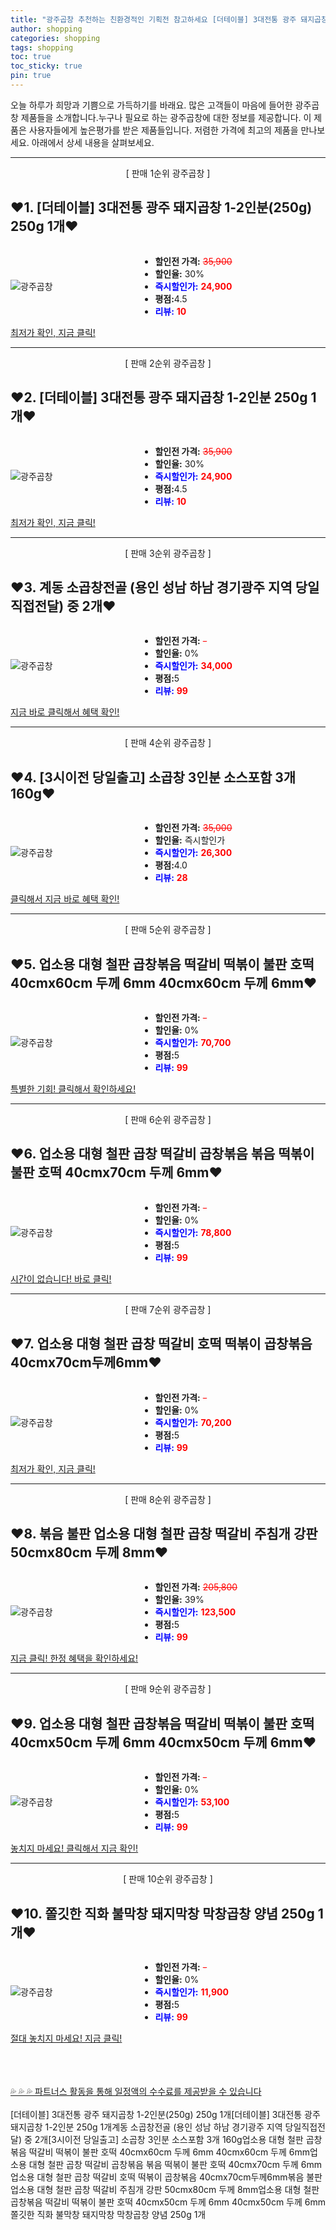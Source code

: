 ```yaml
---
title: "광주곱창 추천하는 친환경적인 기획전 참고하세요 [더테이블] 3대전통 광주 돼지곱창 1-2인분(250g)"
author: shopping
categories: shopping
tags: shopping
toc: true
toc_sticky: true
pin: true
---
```

오늘 하루가 희망과 기쁨으로 가득하기를 바래요. 많은 고객들이 마음에 들어한 광주곱창 제품들을 소개합니다.누구나 필요로 하는 광주곱창에 대한 정보를 제공합니다. 이 제품은 사용자들에게 높은평가를 받은 제품들입니다. 저렴한 가격에 최고의 제품을 만나보세요. 아래에서 상세 내용을 살펴보세요.

---
<p class="toplist" style="margin: 0 auto; display: block; width: fit-content;">[ 판매 1순위 광주곱창 ]</p>

<h2><strong>❤️1. [더테이블] 3대전통 광주 돼지곱창 1-2인분(250g) 250g 1개❤️</strong></h2>

<div style="display: flex; align-items: center;">
    <div style="flex: 0.4;">
        <img src="https://thumbnail6.coupangcdn.com/thumbnails/remote/230x230ex/image/vendor_inventory/1b1c/70852cf69094e4427347d085cd153a8b96272f25e4f0725c6da13e5a45dd.jpg" alt="광주곱창" style="max-width: 100%;">
    </div>
    <div style="flex: 0.6; margin-left: 10px;">
        <ul>
            <li><strong>할인전 가격:</strong> <del style="color: red;">35,900</del></li>
            <li><strong>할인율:</strong> 30%</li>
            <li><span style='color:blue'><strong>즉시할인가:</strong></span> <span style='color:red'><strong>24,900</strong></span></li>
            <li><strong>평점:</strong>4.5</li>
            <li><span style='color:blue'><strong>리뷰:</strong></span> <span style='color:red'><strong>10</strong></span></li>
        </ul>
    </div>
</div>
<div class="center">
    <a href="https://selin100587.github.io?lptag=AF9450613&subid=githubio&pageKey=8243680286&traceid=V0-153&itemId=20946591424&vendorItemId=88012727594" class="myButton">
        최저가 확인, 지금 클릭!
    </a>
</div>


---
<p class="toplist" style="margin: 0 auto; display: block; width: fit-content;">[ 판매 2순위 광주곱창 ]</p>

<h2><strong>❤️2. [더테이블] 3대전통 광주 돼지곱창 1-2인분 250g 1개❤️</strong></h2>

<div style="display: flex; align-items: center;">
    <div style="flex: 0.4;">
        <img src="https://thumbnail6.coupangcdn.com/thumbnails/remote/230x230ex/image/vendor_inventory/1b1c/70852cf69094e4427347d085cd153a8b96272f25e4f0725c6da13e5a45dd.jpg" alt="광주곱창" style="max-width: 100%;">
    </div>
    <div style="flex: 0.6; margin-left: 10px;">
        <ul>
            <li><strong>할인전 가격:</strong> <del style="color: red;">35,900</del></li>
            <li><strong>할인율:</strong> 30%</li>
            <li><span style='color:blue'><strong>즉시할인가:</strong></span> <span style='color:red'><strong>24,900</strong></span></li>
            <li><strong>평점:</strong>4.5</li>
            <li><span style='color:blue'><strong>리뷰:</strong></span> <span style='color:red'><strong>10</strong></span></li>
        </ul>
    </div>
</div>
<div class="center">
    <a href="https://selin100587.github.io?lptag=AF9450613&subid=githubio&pageKey=8243680286&traceid=V0-153&itemId=20797719951&vendorItemId=87866966388" class="myButton">
        최저가 확인, 지금 클릭!
    </a>
</div>


---
<p class="toplist" style="margin: 0 auto; display: block; width: fit-content;">[ 판매 3순위 광주곱창 ]</p>

<h2><strong>❤️3. 계동 소곱창전골 (용인 성남 하남 경기광주 지역 당일직접전달) 중 2개❤️</strong></h2>

<div style="display: flex; align-items: center;">
    <div style="flex: 0.4;">
        <img src="https://thumbnail8.coupangcdn.com/thumbnails/remote/230x230ex/image/vendor_inventory/9382/15309bf9a370bf4fe7d2efddd6b81f903cd470334167ef83afd987d9a335.png" alt="광주곱창" style="max-width: 100%;">
    </div>
    <div style="flex: 0.6; margin-left: 10px;">
        <ul>
            <li><strong>할인전 가격:</strong> <del style="color: red;">-</del></li>
            <li><strong>할인율:</strong> 0%</li>
            <li><span style='color:blue'><strong>즉시할인가:</strong></span> <span style='color:red'><strong>34,000</strong></span></li>
            <li><strong>평점:</strong>5</li>
            <li><span style='color:blue'><strong>리뷰:</strong></span> <span style='color:red'><strong>99</strong></span></li>
        </ul>
    </div>
</div>
<div class="center">
    <a href="https://selin100587.github.io?lptag=AF9450613&subid=githubio&pageKey=6403005848&traceid=V0-153&itemId=13698207898&vendorItemId=80949680885" class="myButton">
        지금 바로 클릭해서 혜택 확인!
    </a>
</div>


---
<p class="toplist" style="margin: 0 auto; display: block; width: fit-content;">[ 판매 4순위 광주곱창 ]</p>

<h2><strong>❤️4. [3시이전 당일출고] 소곱창 3인분 소스포함 3개 160g❤️</strong></h2>

<div style="display: flex; align-items: center;">
    <div style="flex: 0.4;">
        <img src="https://thumbnail7.coupangcdn.com/thumbnails/remote/230x230ex/image/vendor_inventory/images/2019/01/11/21/4/62bb0e73-8195-4221-94b3-5f0a6192f746.jpg" alt="광주곱창" style="max-width: 100%;">
    </div>
    <div style="flex: 0.6; margin-left: 10px;">
        <ul>
            <li><strong>할인전 가격:</strong> <del style="color: red;">35,000</del></li>
            <li><strong>할인율:</strong> 즉시할인가</li>
            <li><span style='color:blue'><strong>즉시할인가:</strong></span> <span style='color:red'><strong>26,300</strong></span></li>
            <li><strong>평점:</strong>4.0</li>
            <li><span style='color:blue'><strong>리뷰:</strong></span> <span style='color:red'><strong>28</strong></span></li>
        </ul>
    </div>
</div>
<div class="center">
    <a href="https://selin100587.github.io?lptag=AF9450613&subid=githubio&pageKey=302184801&traceid=V0-153&itemId=950604773&vendorItemId=71182293075" class="myButton">
        클릭해서 지금 바로 혜택 확인!
    </a>
</div>


---
<p class="toplist" style="margin: 0 auto; display: block; width: fit-content;">[ 판매 5순위 광주곱창 ]</p>

<h2><strong>❤️5. 업소용 대형 철판 곱창볶음 떡갈비 떡볶이 불판 호떡 40cmx60cm 두께 6mm 40cmx60cm 두께 6mm❤️</strong></h2>

<div style="display: flex; align-items: center;">
    <div style="flex: 0.4;">
        <img src="https://thumbnail9.coupangcdn.com/thumbnails/remote/230x230ex/image/vendor_inventory/0916/4ba28f72edea257d5898e702c7a102bb6f1b8bb9b65f9b9cab1a88012482.jpg" alt="광주곱창" style="max-width: 100%;">
    </div>
    <div style="flex: 0.6; margin-left: 10px;">
        <ul>
            <li><strong>할인전 가격:</strong> <del style="color: red;">-</del></li>
            <li><strong>할인율:</strong> 0%</li>
            <li><span style='color:blue'><strong>즉시할인가:</strong></span> <span style='color:red'><strong>70,700</strong></span></li>
            <li><strong>평점:</strong>5</li>
            <li><span style='color:blue'><strong>리뷰:</strong></span> <span style='color:red'><strong>99</strong></span></li>
        </ul>
    </div>
</div>
<div class="center">
    <a href="https://selin100587.github.io?lptag=AF9450613&subid=githubio&pageKey=7890870192&traceid=V0-153&itemId=21604005011&vendorItemId=88766234409" class="myButton">
        특별한 기회! 클릭해서 확인하세요!
    </a>
</div>


---
<p class="toplist" style="margin: 0 auto; display: block; width: fit-content;">[ 판매 6순위 광주곱창 ]</p>

<h2><strong>❤️6. 업소용 대형 철판 곱창 떡갈비 곱창볶음 볶음 떡볶이 불판 호떡 40cmx70cm 두께 6mm❤️</strong></h2>

<div style="display: flex; align-items: center;">
    <div style="flex: 0.4;">
        <img src="https://thumbnail6.coupangcdn.com/thumbnails/remote/230x230ex/image/vendor_inventory/9f55/5e12ac313a825dc6b7a039884322499c2a22a8e2ef0613ada5b9f4a79039.jpg" alt="광주곱창" style="max-width: 100%;">
    </div>
    <div style="flex: 0.6; margin-left: 10px;">
        <ul>
            <li><strong>할인전 가격:</strong> <del style="color: red;">-</del></li>
            <li><strong>할인율:</strong> 0%</li>
            <li><span style='color:blue'><strong>즉시할인가:</strong></span> <span style='color:red'><strong>78,800</strong></span></li>
            <li><strong>평점:</strong>5</li>
            <li><span style='color:blue'><strong>리뷰:</strong></span> <span style='color:red'><strong>99</strong></span></li>
        </ul>
    </div>
</div>
<div class="center">
    <a href="https://selin100587.github.io?lptag=AF9450613&subid=githubio&pageKey=7912713500&traceid=V0-153&itemId=21716952585&vendorItemId=90256542742" class="myButton">
        시간이 없습니다! 바로 클릭!
    </a>
</div>


---
<p class="toplist" style="margin: 0 auto; display: block; width: fit-content;">[ 판매 7순위 광주곱창 ]</p>

<h2><strong>❤️7. 업소용 대형 철판 곱창 떡갈비 호떡 떡볶이 곱창볶음 40cmx70cm두께6mm❤️</strong></h2>

<div style="display: flex; align-items: center;">
    <div style="flex: 0.4;">
        <img src="https://thumbnail9.coupangcdn.com/thumbnails/remote/230x230ex/image/vendor_inventory/ce65/f73ed0f5bc67be1fc6ede8eef3b7cf22658654c4382664171110cab5b340.jpg" alt="광주곱창" style="max-width: 100%;">
    </div>
    <div style="flex: 0.6; margin-left: 10px;">
        <ul>
            <li><strong>할인전 가격:</strong> <del style="color: red;">-</del></li>
            <li><strong>할인율:</strong> 0%</li>
            <li><span style='color:blue'><strong>즉시할인가:</strong></span> <span style='color:red'><strong>70,200</strong></span></li>
            <li><strong>평점:</strong>5</li>
            <li><span style='color:blue'><strong>리뷰:</strong></span> <span style='color:red'><strong>99</strong></span></li>
        </ul>
    </div>
</div>
<div class="center">
    <a href="https://selin100587.github.io?lptag=AF9450613&subid=githubio&pageKey=7887137946&traceid=V0-153&itemId=21582701767&vendorItemId=88756148680" class="myButton">
        최저가 확인, 지금 클릭!
    </a>
</div>


---
<p class="toplist" style="margin: 0 auto; display: block; width: fit-content;">[ 판매 8순위 광주곱창 ]</p>

<h2><strong>❤️8. 볶음 불판 업소용 대형 철판 곱창 떡갈비 주침개 강판 50cmx80cm 두께 8mm❤️</strong></h2>

<div style="display: flex; align-items: center;">
    <div style="flex: 0.4;">
        <img src="https://thumbnail6.coupangcdn.com/thumbnails/remote/230x230ex/image/vendor_inventory/5acf/5a2a7306eb94682cdc708ce162c1c772681b2327ffd20652d4745f623b96.jpg" alt="광주곱창" style="max-width: 100%;">
    </div>
    <div style="flex: 0.6; margin-left: 10px;">
        <ul>
            <li><strong>할인전 가격:</strong> <del style="color: red;">205,800</del></li>
            <li><strong>할인율:</strong> 39%</li>
            <li><span style='color:blue'><strong>즉시할인가:</strong></span> <span style='color:red'><strong>123,500</strong></span></li>
            <li><strong>평점:</strong>5</li>
            <li><span style='color:blue'><strong>리뷰:</strong></span> <span style='color:red'><strong>99</strong></span></li>
        </ul>
    </div>
</div>
<div class="center">
    <a href="https://selin100587.github.io?lptag=AF9450613&subid=githubio&pageKey=7832351334&traceid=V0-153&itemId=21303970513&vendorItemId=90129690647" class="myButton">
        지금 클릭! 한정 혜택을 확인하세요!
    </a>
</div>


---
<p class="toplist" style="margin: 0 auto; display: block; width: fit-content;">[ 판매 9순위 광주곱창 ]</p>

<h2><strong>❤️9. 업소용 대형 철판 곱창볶음 떡갈비 떡볶이 불판 호떡 40cmx50cm 두께 6mm 40cmx50cm 두께 6mm❤️</strong></h2>

<div style="display: flex; align-items: center;">
    <div style="flex: 0.4;">
        <img src="https://thumbnail9.coupangcdn.com/thumbnails/remote/230x230ex/image/vendor_inventory/ce65/f73ed0f5bc67be1fc6ede8eef3b7cf22658654c4382664171110cab5b340.jpg" alt="광주곱창" style="max-width: 100%;">
    </div>
    <div style="flex: 0.6; margin-left: 10px;">
        <ul>
            <li><strong>할인전 가격:</strong> <del style="color: red;">-</del></li>
            <li><strong>할인율:</strong> 0%</li>
            <li><span style='color:blue'><strong>즉시할인가:</strong></span> <span style='color:red'><strong>53,100</strong></span></li>
            <li><strong>평점:</strong>5</li>
            <li><span style='color:blue'><strong>리뷰:</strong></span> <span style='color:red'><strong>99</strong></span></li>
        </ul>
    </div>
</div>
<div class="center">
    <a href="https://selin100587.github.io?lptag=AF9450613&subid=githubio&pageKey=7890870192&traceid=V0-153&itemId=21604005007&vendorItemId=88756148664" class="myButton">
        놓치지 마세요! 클릭해서 지금 확인!
    </a>
</div>


---
<p class="toplist" style="margin: 0 auto; display: block; width: fit-content;">[ 판매 10순위 광주곱창 ]</p>

<h2><strong>❤️10. 쫄깃한 직화 불막창 돼지막창 막창곱창 양념 250g 1개❤️</strong></h2>

<div style="display: flex; align-items: center;">
    <div style="flex: 0.4;">
        <img src="https://thumbnail6.coupangcdn.com/thumbnails/remote/230x230ex/image/vendor_inventory/6e2b/3bac8305701e2f7e59ba01dacd1d4840adcf46460db87b2ecd25e2466e68.png" alt="광주곱창" style="max-width: 100%;">
    </div>
    <div style="flex: 0.6; margin-left: 10px;">
        <ul>
            <li><strong>할인전 가격:</strong> <del style="color: red;">-</del></li>
            <li><strong>할인율:</strong> 0%</li>
            <li><span style='color:blue'><strong>즉시할인가:</strong></span> <span style='color:red'><strong>11,900</strong></span></li>
            <li><strong>평점:</strong>5</li>
            <li><span style='color:blue'><strong>리뷰:</strong></span> <span style='color:red'><strong>99</strong></span></li>
        </ul>
    </div>
</div>
<div class="center">
    <a href="https://selin100587.github.io?lptag=AF9450613&subid=githubio&pageKey=7901717177&traceid=V0-153&itemId=21657051522&vendorItemId=88707695313" class="myButton">
        절대 놓치지 마세요! 지금 클릭!
    </a>
</div>

<br><br><br>[💦 💦 💦 파트너스 활동을 통해 일정액의 수수료를 제공받을 수 있습니다](https://link.coupang.com/a/bcpT2c)<br><br>[더테이블] 3대전통 광주 돼지곱창 1-2인분(250g) 250g 1개[더테이블] 3대전통 광주 돼지곱창 1-2인분 250g 1개계동 소곱창전골 (용인 성남 하남 경기광주 지역 당일직접전달) 중 2개[3시이전 당일출고] 소곱창 3인분 소스포함 3개 160g업소용 대형 철판 곱창볶음 떡갈비 떡볶이 불판 호떡 40cmx60cm 두께 6mm 40cmx60cm 두께 6mm업소용 대형 철판 곱창 떡갈비 곱창볶음 볶음 떡볶이 불판 호떡 40cmx70cm 두께 6mm업소용 대형 철판 곱창 떡갈비 호떡 떡볶이 곱창볶음 40cmx70cm두께6mm볶음 불판 업소용 대형 철판 곱창 떡갈비 주침개 강판 50cmx80cm 두께 8mm업소용 대형 철판 곱창볶음 떡갈비 떡볶이 불판 호떡 40cmx50cm 두께 6mm 40cmx50cm 두께 6mm쫄깃한 직화 불막창 돼지막창 막창곱창 양념 250g 1개